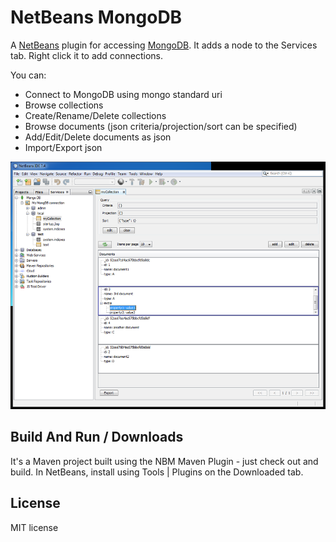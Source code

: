 NetBeans MongoDB
================

A [NetBeans](http://netbeans.org) plugin for accessing [MongoDB](http://mongodb.org). It adds
a node to the Services tab. Right click it to add connections.

You can:
 * Connect to MongoDB using mongo standard uri
 * Browse collections
 * Create/Rename/Delete collections
 * Browse documents (json criteria/projection/sort can be specified)
 * Add/Edit/Delete documents as json
 * Import/Export json

![NetBeans MongoDB Plugin Screen Shot](screenshot.png "NetBeans MongoDB Plugin Screen Shot")


Build And Run / Downloads
-------------------------
It's a Maven project built using the NBM Maven Plugin - just check out and build.
In NetBeans, install using Tools | Plugins on the Downloaded tab.


License
-------
MIT license
